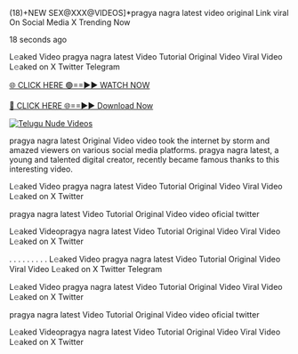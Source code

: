 (18)+NEW SEX@XXX@VIDEOS]*pragya nagra latest video original Link viral On Social Media X Trending Now

18 seconds ago

L𝚎aked Video pragya nagra latest Video Tutorial Original Video Viral Video L𝚎aked on X Twitter Telegram

[🌐 CLICK HERE 🟢==►► WATCH NOW](https://macqueen-enjoy-your-night.blogspot.com/2024/12/github.html)

[🔴 CLICK HERE 🌐==►► Download Now](https://macqueen-enjoy-your-night.blogspot.com/2024/12/github.html)

[![Telugu Nude Videos](https://i.imgur.com/dJHk4Zq.gif)](https://macqueen-enjoy-your-night.blogspot.com/2024/12/github.html)

pragya nagra latest Original Video video took the internet by storm and amazed viewers on various social media platforms. pragya nagra latest, a young and talented digital creator, recently became famous thanks to this interesting video.

L𝚎aked Video pragya nagra latest Video Tutorial Original Video Viral Video L𝚎aked on X Twitter

pragya nagra latest Video Tutorial Original Video video oficial twitter

L𝚎aked Videopragya nagra latest Video Tutorial Original Video Viral Video L𝚎aked on X Twitter

. . . . . . . . . L𝚎aked Video pragya nagra latest Video Tutorial Original Video Viral Video L𝚎aked on X Twitter Telegram

L𝚎aked Video pragya nagra latest Video Tutorial Original Video Viral Video L𝚎aked on X Twitter

pragya nagra latest Video Tutorial Original Video video oficial twitter

L𝚎aked Videopragya nagra latest Video Tutorial Original Video Viral Video L𝚎aked on X Twitter